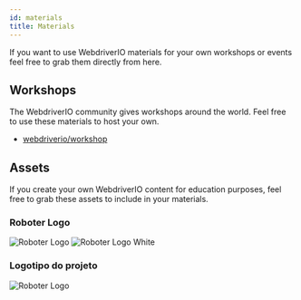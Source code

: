 ```yaml
---
id: materials
title: Materials
---
```


If you want to use WebdriverIO materials for your own workshops or events feel free to grab them directly from here.

## Workshops

The WebdriverIO community gives workshops around the world. Feel free to use these materials to host your own.

- [webdriverio/workshop](https://github.com/webdriverio/workshop)

## Assets

If you create your own WebdriverIO content for education purposes, feel free to grab these assets to include in your materials.

### Roboter Logo

![Roboter Logo](/img/materials/robot.svg "Roboter Logo") ![Roboter Logo White](/img/materials/robot-white.svg "Roboter Logo White")

### Logotipo do projeto

![Roboter Logo](/img/materials/logo.svg "Logotipo do projeto")
